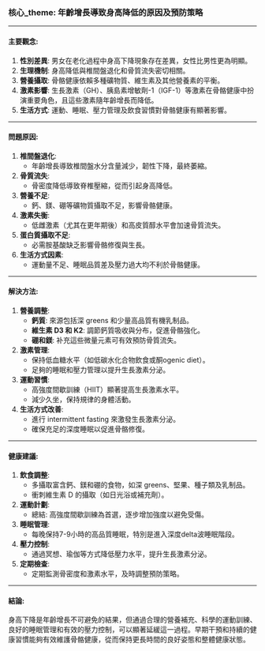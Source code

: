 ### 核心_theme: 年齡增長導致身高降低的原因及預防策略

---

#### 主要觀念:
1. **性別差異**: 男女在老化過程中身高下降現象存在差異，女性比男性更為明顯。
2. **生理機制**: 身高降低與椎間盤退化和骨質流失密切相關。
3. **營養攝取**: 骨骼健康依賴多種礦物質、維生素及其他營養素的平衡。
4. **激素影響**: 生長激素（GH）、胰島素增敏劑-1（IGF-1）等激素在骨骼健康中扮演重要角色，且這些激素隨年齡增長而降低。
5. **生活方式**: 運動、睡眠、壓力管理及飲食習慣對骨骼健康有顯著影響。

---

#### 問題原因:
1. **椎間盤退化**:
   - 年齡增長導致椎間盤水分含量減少，韌性下降，最終萎縮。
2. **骨質流失**:
   - 骨密度降低導致脊椎壓縮，從而引起身高降低。
3. **營養不足**:
   - 鈣、鎂、硼等礦物質攝取不足，影響骨骼健康。
4. **激素失衡**:
   - 低雌激素（尤其在更年期後）和高皮質醇水平會加速骨質流失。
5. **蛋白質攝取不足**:
   - 必需胺基酸缺乏影響骨骼修復與生長。
6. **生活方式因素**:
   - 運動量不足、睡眠品質差及壓力過大均不利於骨骼健康。

---

#### 解決方法:
1. **營養調整**:
   - **鈣質**: 來源包括深 greens 和少量高品質有機乳制品。
   - **維生素 D3 和 K2**: 調節鈣質吸收與分布，促進骨骼強化。
   - **硼和鎂**: 补充這些微量元素可有效預防骨質流失。
2. **激素管理**:
   - 保持低血糖水平（如低碳水化合物飲食或酮ogenic diet）。
   - 足夠的睡眠和壓力管理以提升生長激素分泌。
3. **運動習慣**:
   - 高強度間歇訓練（HIIT）顯著提高生長激素水平。
   - 減少久坐，保持規律的身體活動。
4. **生活方式改善**:
   - 進行 intermittent fasting 來激發生長激素分泌。
   - 確保充足的深度睡眠以促進骨骼修復。

---

#### 健康建議:
1. **飲食調整**:
   - 多攝取富含鈣、鎂和硼的食物，如深 greens、堅果、種子類及乳制品。
   - 衝刺維生素 D 的攝取（如日光浴或補充劑）。
2. **運動計劃**:
   - 總結: 高強度間歇訓練為首選，逐步增加強度以避免受傷。
3. **睡眠管理**:
   - 每晚保持7-9小時的高品質睡眠，特別是進入深度delta波睡眠階段。
4. **壓力控制**:
   - 通過冥想、瑜伽等方式降低壓力水平，提升生長激素分泌。
5. **定期檢查**:
   - 定期監測骨密度和激素水平，及時調整預防策略。

---

#### 結論:
身高下降是年齡增長不可避免的結果，但通過合理的營養補充、科學的運動訓練、良好的睡眠管理和有效的壓力控制，可以顯著延緩這一過程。早期干預和持續的健康習慣能夠有效維護骨骼健康，從而保持更長時間的良好姿態和整體健康狀態。